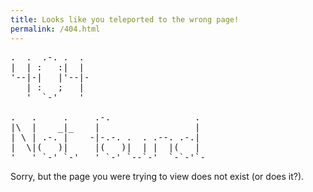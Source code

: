 ```yaml
---
title: Looks like you teleported to the wrong page!
permalink: /404.html
---
```


<pre>
.  .  .-. .  .
|  | :   :|  |
'--|-|   |'--|-
   | :   ;   |
   '  `-'    '

.   .     .     .-.                .
|\  |    _|_    |                  |
| \ | .-. |    -|-.-. .  . .--. .-.|
|  \|(   )|     |(   )|  | |  |(   |
'   ' `-' `-'   ' `-' `--`-'  `-`-'`-
</pre>

Sorry, but the page you were trying to view does not exist (or does it?).
